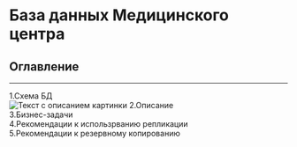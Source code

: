  # База данных Медицинского центра
 
 ## Оглавление
 ********
 1.Схема БД\
<image src="images/схема.drawio.png" alt="Текст с описанием картинки">
 2.Описание\
 3.Бизнес-задачи\
 4.Рекомендации к использрванию репликации\
 5.Рекомендации к резервному копированию
